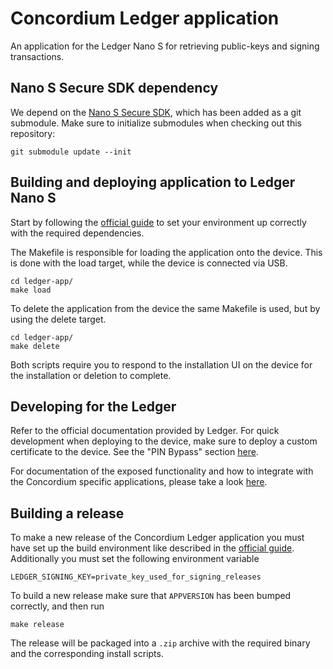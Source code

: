 # Concordium Ledger application

An application for the Ledger Nano S for retrieving public-keys and signing transactions.

## Nano S Secure SDK dependency

We depend on the [Nano S Secure SDK](https://github.com/LedgerHQ/nanos-secure-sdk/releases/tag/nanos-1612), which 
has been added as a git submodule. Make sure to initialize submodules when checking out this repository:

```git submodule update --init```

## Building and deploying application to Ledger Nano S

Start by following the [official guide](https://ledger.readthedocs.io/en/latest/userspace/getting_started.html) to 
set your environment up correctly with the required dependencies.

The Makefile is responsible for loading the application onto the device. This is done with the load
target, while the device is connected via USB.

```
cd ledger-app/
make load
```

To delete the application from the device the same Makefile is used, but by using the delete target.

```
cd ledger-app/
make delete
```

Both scripts require you to respond to the installation UI on the device for the installation or deletion
to complete.

## Developing for the Ledger

Refer to the official documentation provided by Ledger. For quick development when deploying to the 
device, make sure to deploy a custom certificate to the device. See the "PIN Bypass" section 
[here](https://ledger.readthedocs.io/en/latest/userspace/debugging.html).

For documentation of the exposed functionality and how to integrate with the Concordium specific 
applications, please take a look [here](doc/api.md).

## Building a release

To make a new release of the Concordium Ledger application you must have set up the build
environment like described in the [official guide](https://ledger.readthedocs.io/en/latest/userspace/getting_started.html).
Additionally you must set the following environment variable
```
LEDGER_SIGNING_KEY=private_key_used_for_signing_releases
```
To build a new release make sure that `APPVERSION` has been bumped correctly, and then run
```
make release
```
The release will be packaged into a `.zip` archive with the required binary and the corresponding install scripts.
